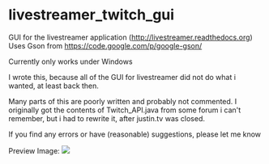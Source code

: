 livestreamer_twitch_gui
=======================
GUI for the livestreamer application (http://livestreamer.readthedocs.org)
Uses Gson from https://code.google.com/p/google-gson/

Currently only works under Windows

I wrote this, because all of the GUI for livestreamer did not do what i wanted, at least back then.

Many parts of this are poorly written and probably not commented.
I originally got the contents of Twitch_API.java from some forum i can't remember, 
but i had to rewrite it, after justin.tv was closed.

If you find any errors or have (reasonable) suggestions, please let me know


Preview Image:
<img src="https://github.com/westerwave/livestreamer_twitch_gui/blob/master/preview.jpg"></img>
